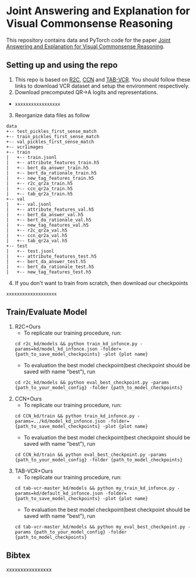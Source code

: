 # Joint Answering and Explanation for Visual Commonsense Reasoning

This repository contains data and PyTorch code for the paper [ Joint Answering and Explanation for Visual Commonsense Reasoning]().

## Setting up and using the repo

1. This repo is based on [R2C](https://github.com/rowanz/r2c), [CCN](https://github.com/AmingWu/CCN) and [TAB-VCR](https://github.com/Deanplayerljx/tab-vcr). You should follow these links to download VCR dataset and setup the environment respectively.    
2. Download precomputed QR->A logits and representations.
* `xxxxxxxxxxxxxxxxx`
3. Reorganize data files as follow
```
data
+-- test_pickles_first_sense_match 
+-- train_pickles_first_sense_match  
+-- val_pickles_first_sense_match  
+-- vcr1images
+-- train
|   +-- train.jsonl
|   +-- attribute_features_train.h5
|   +-- bert_da_answer_train.h5
|   +-- bert_da_rationale_train.h5
|   +-- new_tag_features_train.h5
|   +-- r2c_qr2a_train.h5
|   +-- ccn_qr2a_train.h5
|   +-- tab_qr2a_train.h5
+-- val
|   +-- val.jsonl
|   +-- attribute_features_val.h5
|   +-- bert_da_answer_val.h5
|   +-- bert_da_rationale_val.h5
|   +-- new_tag_features_val.h5
|   +-- r2c_qr2a_val.h5
|   +-- ccn_qr2a_val.h5
|   +-- tab_qr2a_val.h5
+-- test
|   +-- test.jsonl
|   +-- attribute_features_test.h5
|   +-- bert_da_answer_test.h5
|   +-- bert_da_rationale_test.h5
|   +-- new_tag_features_test.h5
```
4. If you don't want to train from scratch, then download our checkpoints
```
xxxxxxxxxxxxxxxxxxx
```


## Train/Evaluate Model
1. R2C+Ours
   - To replicate our training procedure, run: 
    ```
   cd r2c_kd/models && python train_kd_infonce.py -params=kd/model_kd_infonce.json -folder={path_to_save_model_checkpoints} -plot {plot name} 
   ```
   - To evaluation the best model checkpoint(best checkpoint should be saved with name "best"), run
   ```
   cd r2c_kd/models && python eval_best_checkpoint.py -params {path_to_your_model_config} -folder {path_to_model_checkpoints}
   ```
2. CCN+Ours
   - To replicate our training procedure, run: 
    ```
   cd CCN_kd/train && python train_kd_infonce.py -params=../kd/model_kd_infonce.json -folder={path_to_save_model_checkpoints} -plot {plot name} 
   ```
   - To evaluation the best model checkpoint(best checkpoint should be saved with name "best"), run
   ```
   cd CCN_kd/train && python eval_best_checkpoint.py -params {path_to_your_model_config} -folder {path_to_model_checkpoints}
   ```
3. TAB-VCR+Ours
   - To replicate our training procedure, run: 
    ```
   cd tab-vcr-master_kd/models && python my_train_kd_infonce.py -params=kd/default_kd_infonce.json -folder={path_to_save_model_checkpoints} -plot {plot name} 
   ```
   - To evaluation the best model checkpoint(best checkpoint should be saved with name "best"), run
   ```
   cd tab-vcr-master_kd/models && python my_eval_best_checkpoint.py -params {path_to_your_model_config} -folder {path_to_model_checkpoints}
   ```
## Bibtex
xxxxxxxxxxxxxxxx

